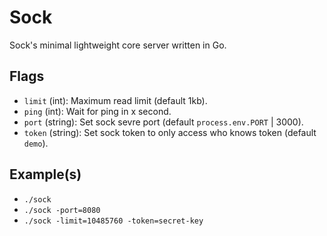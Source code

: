 # Sock
Sock's minimal lightweight core server written in Go.

## Flags
- `limit` (int): Maximum read limit (default 1kb).
- `ping` (int): Wait for ping in x second.
- `port` (string): Set sock sevre port (default `process.env.PORT` | 3000).
- `token` (string): Set sock token to only access who knows token (default `demo`).

## Example(s)
- `./sock`
- `./sock -port=8080`
- `./sock -limit=10485760 -token=secret-key`